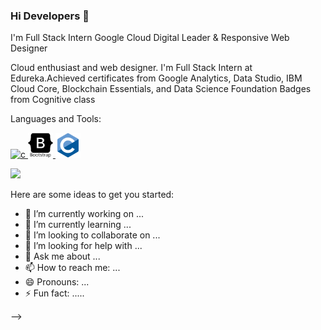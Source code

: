 ### Hi Developers 👋


I'm
Full Stack Intern
Google Cloud Digital Leader & Responsive Web Designer

Cloud enthusiast and web designer. I'm Full Stack Intern at Edureka.Achieved certificates from Google Analytics, Data Studio, IBM Cloud Core, Blockchain Essentials, and Data Science Foundation Badges from Cognitive class




Languages and Tools: 

 <a href="https://www.html.com/" target="_blank" rel="noreferrer">
        <img src="https://cdn.jsdelivr.net/gh/devicons/devicon/icons/html5/html5-original.svg" alt="c" width="40" height="40" />
    </a>
    <a href="https://getbootstrap.com" target="_blank" rel="noreferrer">
        <img src="https://raw.githubusercontent.com/devicons/devicon/master/icons/bootstrap/bootstrap-plain-wordmark.svg" alt="bootstrap" width="40" height="40" />
    </a>
    <a href="https://www.cprogramming.com/" target="_blank" rel="noreferrer">
        <img src="https://raw.githubusercontent.com/devicons/devicon/master/icons/c/c-original.svg" alt="c" width="40" height="40" />
    </a>
   
    
         
          
</a>

    
   
   
    
    

![](https://activity-graph.herokuapp.com/graph?username=aakashdeveloper&theme=react-dark&area=true)

Here are some ideas to get you started:

- 🔭 I’m currently working on ...
- 🌱 I’m currently learning ...
- 👯 I’m looking to collaborate on ...
- 🤔 I’m looking for help with ...
- 💬 Ask me about ...
- 📫 How to reach me: ...
- 😄 Pronouns: ...
- ⚡ Fun fact: .....

-->
